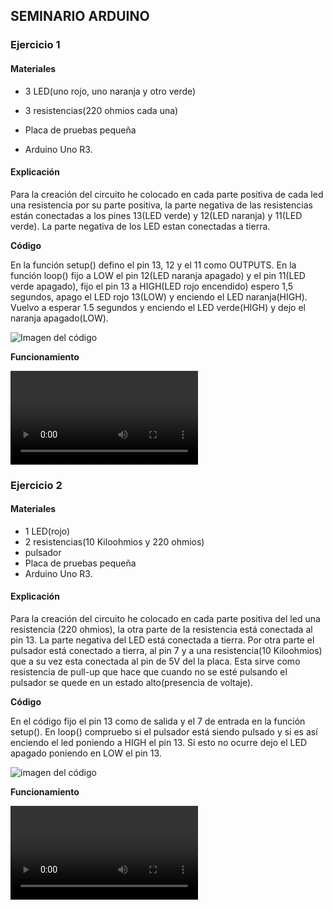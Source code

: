 ## SEMINARIO ARDUINO

### Ejercicio 1

#### Materiales

- 3 LED(uno rojo, uno naranja y otro verde)

- 3 resistencias(220 ohmios cada una) 

- Placa de pruebas pequeña

- Arduino Uno R3.

#### Explicación

Para la creación del circuito he colocado en cada parte positiva de cada led una resistencia por su parte positiva, la parte negativa de las resistencias están conectadas a los pines 13(LED verde) y 12(LED naranja) y 11(LED verde). La parte negativa de los LED estan conectadas a tierra.


**Código**

En la función setup() defino el pin 13, 12 y el 11 como OUTPUTS. En la función loop() fijo a LOW el pin 12(LED naranja apagado) y el pin 11(LED verde apagado), fijo el pin 13 a HIGH(LED rojo encendido) espero 1,5 segundos, apago el LED rojo 13(LOW) y enciendo el LED naranja(HIGH). Vuelvo a esperar 1.5 segundos y enciendo el LED verde(HIGH) y dejo el naranja apagado(LOW).

![Imagen del código](https://github.com/MIGUE1999/PDIH/blob/main/S-arduino/Multimedia/Captura%20de%20pantalla%20de%202021-04-22%2012-11-23.png)


**Funcionamiento**

![Video de la ejecucion](https://github.com/MIGUE1999/PDIH/blob/main/S-arduino/Multimedia/Videograbaci%C3%B3n%202021-04-22%2012:12:38.mp4)





### Ejercicio 2

#### Materiales

- 1 LED(rojo) 
- 2 resistencias(10 Kiloohmios y 220 ohmios)
- pulsador 
- Placa de pruebas pequeña 
- Arduino Uno R3.

#### Explicación

Para la creación del circuito he colocado en cada parte positiva del led una resistencia (220 ohmios), la otra parte de la resistencia está conectada al pin 13. La parte negativa del LED está conectada a tierra. Por otra parte el pulsador está conectado a tierra, al pin 7 y a una resistencia(10 Kiloohmios) que a su vez esta conectada al pin de 5V del la placa. Esta sirve como resistencia de pull-up que hace que cuando no se esté pulsando el pulsador se quede en un estado alto(presencia de voltaje).


**Código**

En el código fijo el pin 13 como de salida y el 7 de entrada en la función setup(). En loop() compruebo si el pulsador está siendo pulsado y si es así enciendo el led poniendo a HIGH el pin 13. Si esto no ocurre dejo el LED apagado poniendo en LOW el pin 13.

![imagen del código](https://github.com/MIGUE1999/PDIH/blob/main/S-arduino/Multimedia/Captura%20de%20pantalla%20de%202021-04-22%2012-25-21.png)


**Funcionamiento**

![Video de la ejecucion](https://github.com/MIGUE1999/PDIH/blob/main/S-arduino/Multimedia/Videograbaci%C3%B3n%202021-04-22%2012:26:09.mp4)
